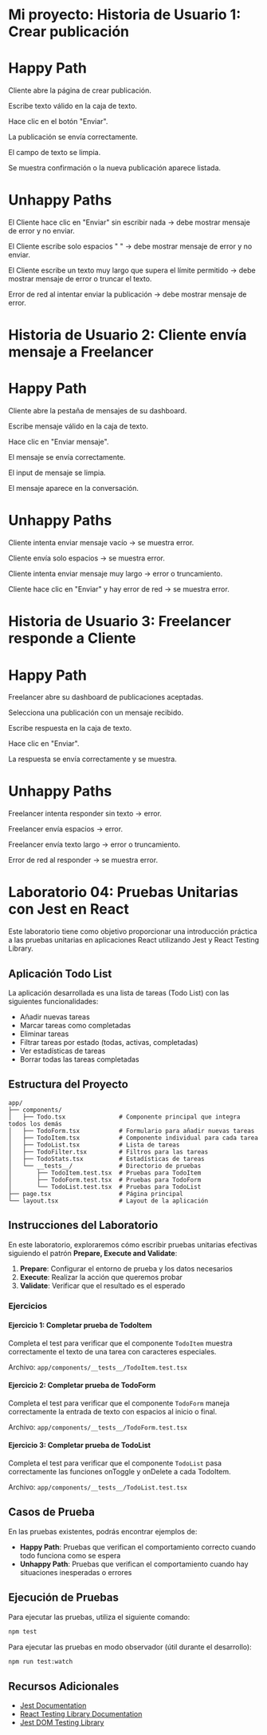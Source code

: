 # Mi proyecto: Historia de Usuario 1:  Crear publicación
# Happy Path
Cliente abre la página de crear publicación.

Escribe texto válido en la caja de texto.

Hace clic en el botón "Enviar".

La publicación se envía correctamente.

El campo de texto se limpia.

Se muestra confirmación o la nueva publicación aparece listada.

# Unhappy Paths

El Cliente hace clic en "Enviar" sin escribir nada → debe mostrar mensaje de error y no enviar.

El Cliente escribe solo espacios " " → debe mostrar mensaje de error y no enviar.

El Cliente escribe un texto muy largo que supera el límite permitido → debe mostrar mensaje de error o truncar el texto.

Error de red al intentar enviar la publicación → debe mostrar mensaje de error.

# Historia de Usuario 2: Cliente envía mensaje a Freelancer

# Happy Path
Cliente abre la pestaña de mensajes de su dashboard.

Escribe mensaje válido en la caja de texto.

Hace clic en "Enviar mensaje".

El mensaje se envía correctamente.

El input de mensaje se limpia.

El mensaje aparece en la conversación.

# Unhappy Paths
Cliente intenta enviar mensaje vacío → se muestra error.

Cliente envía solo espacios → se muestra error.

Cliente intenta enviar mensaje muy largo → error o truncamiento.

Cliente hace clic en "Enviar" y hay error de red → se muestra error.

# Historia de Usuario 3: Freelancer responde a Cliente

# Happy Path
Freelancer abre su dashboard de publicaciones aceptadas.

Selecciona una publicación con un mensaje recibido.

Escribe respuesta en la caja de texto.

Hace clic en "Enviar".

La respuesta se envía correctamente y se muestra.

# Unhappy Paths
Freelancer intenta responder sin texto → error.

Freelancer envía espacios → error.

Freelancer envía texto largo → error o truncamiento.

Error de red al responder → se muestra error.




















# Laboratorio 04: Pruebas Unitarias con Jest en React

Este laboratorio tiene como objetivo proporcionar una introducción práctica a las pruebas unitarias en aplicaciones React utilizando Jest y React Testing Library.

## Aplicación Todo List

La aplicación desarrollada es una lista de tareas (Todo List) con las siguientes funcionalidades:

- Añadir nuevas tareas
- Marcar tareas como completadas
- Eliminar tareas
- Filtrar tareas por estado (todas, activas, completadas)
- Ver estadísticas de tareas
- Borrar todas las tareas completadas

## Estructura del Proyecto

```
app/
├── components/
│   ├── Todo.tsx               # Componente principal que integra todos los demás
│   ├── TodoForm.tsx           # Formulario para añadir nuevas tareas
│   ├── TodoItem.tsx           # Componente individual para cada tarea
│   ├── TodoList.tsx           # Lista de tareas
│   ├── TodoFilter.tsx         # Filtros para las tareas
│   ├── TodoStats.tsx          # Estadísticas de tareas
│   └── __tests__/             # Directorio de pruebas
│       ├── TodoItem.test.tsx  # Pruebas para TodoItem
│       ├── TodoForm.test.tsx  # Pruebas para TodoForm
│       └── TodoList.test.tsx  # Pruebas para TodoList
├── page.tsx                   # Página principal
└── layout.tsx                 # Layout de la aplicación
```

## Instrucciones del Laboratorio

En este laboratorio, exploraremos cómo escribir pruebas unitarias efectivas siguiendo el patrón **Prepare, Execute and Validate**:

1. **Prepare**: Configurar el entorno de prueba y los datos necesarios
2. **Execute**: Realizar la acción que queremos probar
3. **Validate**: Verificar que el resultado es el esperado

### Ejercicios

#### Ejercicio 1: Completar prueba de TodoItem

Completa el test para verificar que el componente `TodoItem` muestra correctamente el texto de una tarea con caracteres especiales.

Archivo: `app/components/__tests__/TodoItem.test.tsx`

#### Ejercicio 2: Completar prueba de TodoForm

Completa el test para verificar que el componente `TodoForm` maneja correctamente la entrada de texto con espacios al inicio o final.

Archivo: `app/components/__tests__/TodoForm.test.tsx`

#### Ejercicio 3: Completar prueba de TodoList

Completa el test para verificar que el componente `TodoList` pasa correctamente las funciones onToggle y onDelete a cada TodoItem.

Archivo: `app/components/__tests__/TodoList.test.tsx`

## Casos de Prueba

En las pruebas existentes, podrás encontrar ejemplos de:

- **Happy Path**: Pruebas que verifican el comportamiento correcto cuando todo funciona como se espera
- **Unhappy Path**: Pruebas que verifican el comportamiento cuando hay situaciones inesperadas o errores

## Ejecución de Pruebas

Para ejecutar las pruebas, utiliza el siguiente comando:

```bash
npm test
```

Para ejecutar las pruebas en modo observador (útil durante el desarrollo):

```bash
npm run test:watch
```

## Recursos Adicionales

- [Jest Documentation](https://jestjs.io/docs/getting-started)
- [React Testing Library Documentation](https://testing-library.com/docs/react-testing-library/intro/)
- [Jest DOM Testing Library](https://github.com/testing-library/jest-dom)
